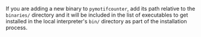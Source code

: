 If you are adding a new binary to `pymotifcounter`, add its path relative to the `binaries/` directory and it will 
be included in the list of executables to get installed in the local interpreter's `bin/` directory as part of the 
installation process.